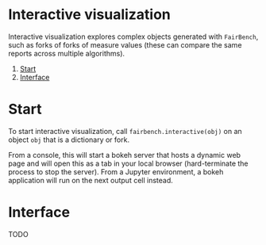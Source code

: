 # Interactive visualization

Interactive visualization explores
complex objects generated with  `FairBench`, such as
forks of forks of measure values (these can compare
the same reports across multiple algorithms).

1. [Start](#start)
2. [Interface](#interface)


# Start

To start interactive visualization, call 
`fairbench.interactive(obj)` on an object
`obj` that is a dictionary or fork.

From a console, this will start a bokeh server
that hosts a dynamic web page and will open this
as a tab in your local browser (hard-terminate
the process to stop the server). From a 
Jupyter environment, a bokeh application will
run on the next output cell instead.

# Interface
TODO


